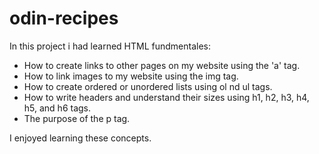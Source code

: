 # odin-recipes

In this project i had learned HTML fundmentales:
* How to create links to other pages on my website using the 'a' tag.
* How to link images to my website using the img tag.
* How to create ordered or unordered lists using ol nd ul tags.
* How to write headers and understand their sizes using h1, h2, h3, h4, h5, and h6 tags.
* The purpose of the p tag.

I enjoyed learning these concepts.

